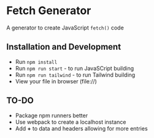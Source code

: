 # Fetch Generator

A generator to create JavaScript `fetch()` code

## Installation and Development

* Run `npm install`
* Run `npm run start` - to run JavaSCript building
* Run `npm run tailwind` - to run Tailwind building
* View your file in browser (file://)

## TO-DO

* Package npm runners better
* Use webpack to create a localhost instance
* Add __+__ to data and headers allowing for more entries

